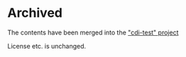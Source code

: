 # Archived
The contents have been merged into the ["cdi-test" project](https://github.com/guhilling/cdi-test)

License etc. is unchanged.
